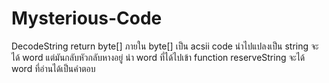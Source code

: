 # Mysterious-Code
DecodeString return byte[]
ภายใน byte[] เป็น acsii code นำไปแปลงเป็น string จะได้ word แต่มันกลับหัวกลับหางอยู่
นำ word ที่ได้ไปเข้า function reserveString จะได้ word ที่อ่านได้เป็นคำตอบ
